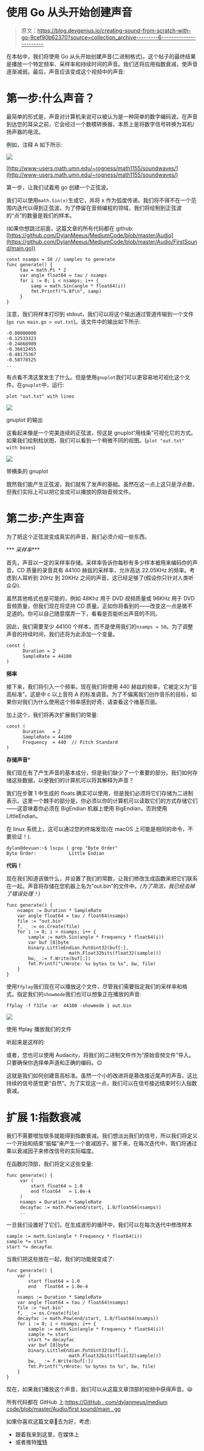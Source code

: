 # 使用 Go 从头开始创建声音

> 原文：<https://blog.devgenius.io/creating-sound-from-scratch-with-go-9cef90b62370?source=collection_archive---------6----------------------->

在本帖中，我们将使用 Go 从头开始创建声音(二进制格式)。这个帖子的最终结果是播放一个特定频率、采样率和持续时间的声音。我们还将应用指数衰减，使声音逐渐减弱。最后，声音应该变成这个视频中的声音:

# 第一步:什么声音？

最简单的形式是，声音对计算机来说可以被认为是一种简单的数字编码波。在声音到达您的耳朵之前，它会经过一个数模转换器，本质上是将数字信号转换为耳机/扬声器的电流。

例如，注释 A 如下所示:

![](img/70be74050992efdd1b6c58c43a920c07.png)

[http://www-users.math.umn.edu/~rogness/math1155/soundwaves/](http://www-users.math.umn.edu/~rogness/math1155/soundwaves/)

第一步，让我们试着用 go 创建一个正弦波。

我们可以使用`math.Sin(x)`生成它，并将 x 作为弧度传递。我们将不得不在一个范围内迭代以得到正弦波。为了停留在音频编程的领域，我们将绘制到正弦波的“点”的数量是我们的样本。

(如果你想跳过前面，这篇文章的所有代码都在 github:[https://github.com/DylanMeeus/MediumCode/blob/master/Audio](https://github.com/DylanMeeus/MediumCode/blob/master/Audio/FirstSound/main.go))

```
const nsamps = 50 // samples to generate
func generate() {
     tau = math.Pi * 2
     var angle float64 = tau / nsamps
     for i := 0; i < nsamps; i++ {
         samp = math.Sin(angle * float64(i))
         fmt.Printf("%.8f\n", samp)
     }
}
```

注意，我们将样本打印到 stdout，我们可以将这个输出通过管道传输到一个文件(`go run main.go > out.txt`)。该文件中的输出如下所示:

```
-0.00000000
-0.12533323
-0.24868989
-0.36812455
-0.48175367
-0.58778525
.. 
```

有点看不清这里发生了什么。但是使用`gnuplot`我们可以更容易地可视化这个文件。在`gnuplot`中，运行:

`plot "out.txt" with lines`

![](img/e75b5d22b74b476488c284c9ecd8d49f.png)

gnuplot 的输出

这看起来像是一个完美连续的正弦波，但这是 gnuplot“用线条”可视化它的方式。如果我们绘制柱状图，我们可以看到一个稍微不同的视图。(`plot "out.txt" with boxes`)

![](img/654d7a76a03aa172e0bd30ae16a64fcc.png)

带横条的 gnuplot

既然我们能产生正弦波，我们就有了发声的基础。虽然在这一点上这只是浮点数，但我们实际上可以把它变成可以播放的原始音频文件。

# 第二步:产生声音

为了把这个正弦波变成真实的声音，我们必须介绍一些东西。

*** *采样率****

首先，声音以一定的采样率存储。采样率告诉你每秒有多少样本被用来编码你的声音。CD 质量的录音具有 44100 赫兹的采样率，允许高达 22.05KHz 的频率。考虑到人耳听到 20Hz 到 20KHz 之间的声音，这已经足够了(假设你只针对人类听众😛).

虽然其他格式也是可能的，例如 48Khz 用于 DVD 视频质量或 96KHz 用于 DVD 音频质量，但我们现在将坚持 CD 质量。正如你将看到的——改变这一点是微不足道的。你可以自己随意摆弄一下，看看是否能听出声音的不同。

因此，我们需要至少 44100 个样本，而不是使用我们的`nsamps = 50`。为了调整声音的持续时间，我们还将为此添加一个变量。

```
const (
      Duration = 2
      SampleRate = 44100
)
```

****频率****

接下来，我们将引入一个频率。现在我们将使用 440 赫兹的频率，它被定义为“音高标准”。这是中 c 以上音符 A 的标准调音。为了不偏离我们创作音乐的目标，如果你对我们为什么使用这个频率感到好奇，请查看这个维基页面。

加上这个，我们将再次扩展我们的常量:

```
const (
      Duration   = 2
      SampleRate = 44100
      Frequency  = 440  // Pitch Standard
)
```

****存储声音*****

我们现在有了产生声音的基本成分，但是我们缺少了一个重要的部分。我们如何存储这些数据，以便我们的计算机可以将其解释为声音？

我们在步骤 1 中生成的 floats 确实可以使用，但是我们必须将它们存储为二进制表示。这里一个棘手的部分是，你必须以你的计算机可以读取它们的方式存储它们——这意味着你必须在 BigEndian 机器上使用 BigEndian，否则使用 LittleEndian。

在 linux 系统上，这可以通过您的终端发现(在 macOS 上可能是相同的命令，不要验证！).

```
dylan@devuan:~$ lscpu | grep "Byte Order"
Byte Order:            Little Endian
```

****代码！****

现在我们知道该做什么，并设置了我们的常数，让我们修改生成函数来把它们联系在一起。声音将存储在您机器上名为“out.bin”的文件中。*(为了简洁，我已经去掉了错误处理！)*

```
func generate() {
	nsamps := Duration * SampleRate
	var angle float64 = tau / float64(nsamps)
	file := "out.bin"
	f, _ := os.Create(file)
	for i := 0; i < nsamps; i++ {
		sample := math.Sin(angle * Frequency * float64(i))
		var buf [8]byte
		binary.LittleEndian.PutUint32(buf[:],
                       math.Float32bits(float32(sample)))
		bw,_ := f.Write(buf[:])
		fmt.Printf("\rWrote: %v bytes to %s", bw, file)
	}
}
```

使用`ffplay`我们现在可以播放这个文件，尽管我们需要指定我们的采样率和格式。指定我们的`showmode`我们也可以想象正在播放的声音:

```
ffplay -f f32le -ar  44100 -showmode 1 out.bin
```

![](img/76f705735a8b6150dd0d7d25a2966b51.png)

使用 ffplay 播放我们的文件

听起来是这样的:

或者，您也可以使用 Audacity，将我们的二进制文件作为“原始音频文件”导入。只要确保你选择单声道和正确的编码。😉

这就是我们如何创建音高标准。虽然一个小的改进将是篡改接近尾声的声音。这比持续的信号感觉更“自然”。为了实现这一点，我们可以在信号接近结束时引入指数衰减。

# 扩展 1:指数衰减

我们不需要增加很多就能得到指数衰减。我们想淡出我们的信号，所以我们将定义一个开始和结束“振幅”来产生一个衰减因子。接下来，在每次迭代中，我们将通过乘以衰减因子来修改信号的实际幅度。

在函数的顶部，我们将定义这些变量:

```
func generate() {
     var (
         start float64 = 1.0
         end float64   = 1.0e-4
     )
     nsamps = Duration * SampleRate
     decayfac := math.Pow(end/start, 1.0/float64(nsamps))
     ..
```

一旦我们设置好了它们，在生成波形的循环中，我们可以在每次迭代中修改样本

```
sample := math.Sin(angle * Frequency * float64(i))
sample *= start
start *= decayfac
```

当我们把这些放在一起，我们的功能就变成了:

```
func generate() {
	var (
		start float64 = 1.0
		end   float64 = 1.0e-4
	)
	nsamps := Duration * SampleRate
	var angle float64 = tau / float64(nsamps)
	file := "out.bin"
	f, _ := os.Create(file)
	decayfac := math.Pow(end/start, 1.0/float64(nsamps))
	for i := 0; i < nsamps; i++ {
		sample := math.Sin(angle * Frequency * float64(i))
		sample *= start
		start *= decayfac
		var buf [8]byte
		binary.LittleEndian.PutUint32(buf[:],
                       math.Float32bits(float32(sample)))
		bw, _ := f.Write(buf[:])
		fmt.Printf("\rWrote: %v bytes to %s", bw, file)
	}
}
```

现在，如果我们播放这个声音，我们可以从这篇文章顶部的视频中获得声音。😃

所有代码都在 GitHub 上:[https://GitHub . com/dylanmeus/medium code/blob/master/Audio/first sound/main . go](https://github.com/DylanMeeus/MediumCode/blob/master/Audio/FirstSound/main.go)

如果你喜欢这篇文章💙去为好，考虑:

*   跟着我来到这里，在媒体上
*   或者推特[推特](https://www.twitter.com/DylanMeeus)